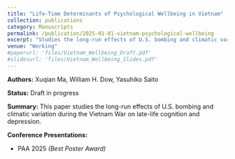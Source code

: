 ```yaml
---
title: "Life-Time Determinants of Psychological Wellbeing in Vietnam"
collection: publications
category: Manuscripts
permalink: /publication/2025-01-01-vietnam-psychological-wellbeing
excerpt: "Studies the long-run effects of U.S. bombing and climatic variation during the Vietnam War on late-life cognition and depression."
venue: "Working"
#paperurl: 'files/Vietnam_Wellbeing_Draft.pdf'
#slidesurl: 'files/Vietnam_Wellbeing_Slides.pdf'
---
```

**Authors:** Xuqian Ma, William H. Dow, Yasuhiko Saito  

**Status:** Draft in progress  

**Summary:** This paper studies the long-run effects of U.S. bombing and climatic variation during the Vietnam War on late-life cognition and depression.  

**Conference Presentations:**  
- PAA 2025 *(Best Poster Award)*